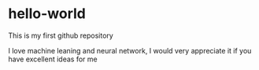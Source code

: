 # hello-world
This is my first github repository

I love machine leaning and neural network, I would very appreciate it if you have excellent ideas for me
